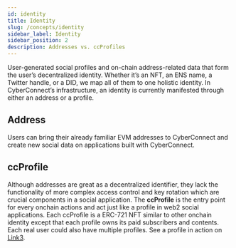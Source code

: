 ```yaml
---
id: identity
title: Identity
slug: /concepts/identity
sidebar_label: Identity
sidebar_position: 2
description: Addresses vs. ccProfiles
---
```


User-generated social profiles and on-chain address-related data that form the user’s decentralized identity. Whether it’s an NFT, an ENS name, a Twitter handle, or a DID, we map all of them to one holistic identity. In CyberConnect’s infrastructure, an identity is currently manifested through either an address or a profile.

## Address

Users can bring their already familiar EVM addresses to CyberConnect and create new social data on applications built with CyberConnect.

## ccProfile

Although addresses are great as a decentralized identifier, they lack the functionality of more complex access control and key rotation which are crucial components in a social application. The **ccProfile** is the entry point for every onchain actions and act just like a profile in web2 social applications. Each ccProfile is a ERC-721 NFT similar to other onchain identity except that each profile owns its paid subscribers and contents. Each real user could also have multiple profiles. See a profile in action on [Link3](https://link3.to/shiyu).
